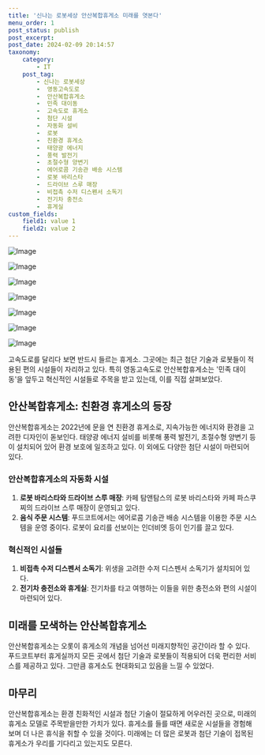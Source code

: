 ```yaml
---
title: '신나는 로봇세상 안산복합휴게소 미래를 엿본다'
menu_order: 1
post_status: publish
post_excerpt: 
post_date: 2024-02-09 20:14:57
taxonomy:
    category:
        - IT
    post_tag:
        - 신나는 로봇세상
        -  영동고속도로
        -  안산복합휴게소
        -  민족 대이동
        -  고속도로 휴게소
        -  첨단 시설
        -  자동화 설비
        -  로봇
        -  친환경 휴게소
        -  태양광 에너지
        -  풍력 발전기
        -  초절수형 양변기
        -  에어로콤 기송관 배송 시스템
        -  로봇 바리스타
        -  드라이브 스루 매장
        -  비접촉 수저 디스펜서 소독기
        -  전기차 충전소
        -  휴게실
custom_fields:
    field1: value 1
    field2: value 2
---
```


![Image](https://imgnews.pstatic.net/image/092/2024/02/09/0002320976_001_20240209154801184.jpg?type=w647)

![Image](https://imgnews.pstatic.net/image/092/2024/02/09/0002320976_002_20240209154801248.jpg?type=w647)

![Image](https://imgnews.pstatic.net/image/092/2024/02/09/0002320976_003_20240209154801307.gif?type=w647)

![Image](https://imgnews.pstatic.net/image/092/2024/02/09/0002320976_004_20240209154801624.gif?type=w647)

![Image](https://imgnews.pstatic.net/image/092/2024/02/09/0002320976_005_20240209154802095.jpg?type=w647)

![Image](https://imgnews.pstatic.net/image/092/2024/02/09/0002320976_006_20240209154802153.jpg?type=w647)

![Image](https://imgnews.pstatic.net/image/092/2024/02/09/0002320976_007_20240209154802210.jpg?type=w647)

고속도로를 달리다 보면 반드시 들르는 휴게소. 그곳에는 최근 첨단 기술과 로봇들이 적용된 편의 시설들이 자리하고 있다. 특히 영동고속도로 안산복합휴게소는 '민족 대이동'을 앞두고 혁신적인 시설들로 주목을 받고 있는데, 이를 직접 살펴보았다.
## 안산복합휴게소: 친환경 휴게소의 등장
안산복합휴게소는 2022년에 문을 연 친환경 휴게소로, 지속가능한 에너지와 환경을 고려한 디자인이 돋보인다. 태양광 에너지 설비를 비롯해 풍력 발전기, 초절수형 양변기 등이 설치되어 있어 환경 보호에 일조하고 있다. 이 외에도 다양한 첨단 시설이 마련되어 있다.
### 안산복합휴게소의 자동화 시설
1. **로봇 바리스타와 드라이브 스루 매장**: 카페 탐앤탐스의 로봇 바리스타와 카페 파스쿠찌의 드라이브 스루 매장이 운영되고 있다.
2. **음식 주문 시스템**: 푸드코트에서는 에어로콤 기송관 배송 시스템을 이용한 주문 시스템을 운영 중이다. 로봇이 요리를 선보이는 인더비엣 등이 인기를 끌고 있다.
### 혁신적인 시설들
1. **비접촉 수저 디스펜서 소독기**: 위생을 고려한 수저 디스펜서 소독기가 설치되어 있다.
2. **전기차 충전소와 휴게실**: 전기차를 타고 여행하는 이들을 위한 충전소와 편의 시설이 마련되어 있다.
## 미래를 모색하는 안산복합휴게소
안산복합휴게소는 오롯이 휴게소의 개념을 넘어선 미래지향적인 공간이라 할 수 있다. 푸드코트부터 휴게실까지 모든 곳에서 첨단 기술과 로봇들이 적용되어 더욱 편리한 서비스를 제공하고 있다. 그만큼 휴게소도 현대화되고 있음을 느낄 수 있었다.
## 마무리
안산복합휴게소는 환경 친화적인 시설과 첨단 기술이 절묘하게 어우러진 곳으로, 미래의 휴게소 모델로 주목받을만한 가치가 있다. 휴게소를 들를 때면 새로운 시설들을 경험해보며 더 나은 휴식을 취할 수 있을 것이다. 미래에는 더 많은 로봇과 첨단 기술이 접목된 휴게소가 우리를 기다리고 있는지도 모른다.
